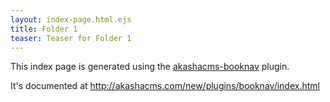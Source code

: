 ```yaml
---
layout: index-page.html.ejs
title: Folder 1
teaser: Teaser for Folder 1
---
```


This index page is generated using the [akashacms-booknav](https://www.npmjs.com/packages/akashacms-booknav) plugin.

It's documented at http://akashacms.com/new/plugins/booknav/index.html
